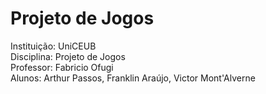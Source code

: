 # Projeto de Jogos

Instituição: UniCEUB<br/>
Disciplina: Projeto de Jogos<br/>
Professor: Fabricio Ofugi<br/>
Alunos: Arthur Passos, Franklin Araújo, Victor Mont'Alverne<br/>
